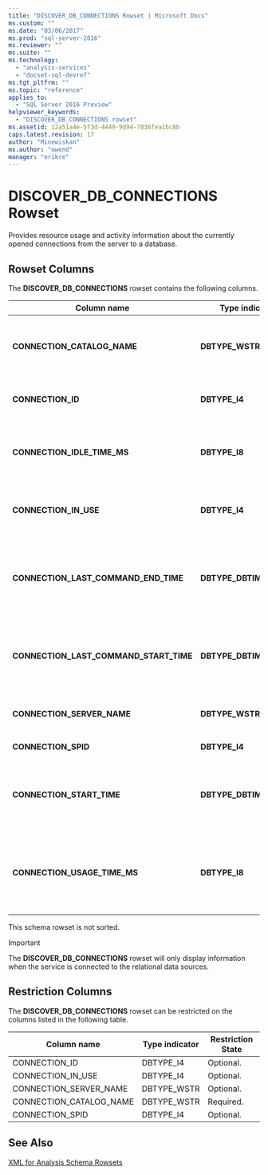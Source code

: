 ```yaml
---
title: "DISCOVER_DB_CONNECTIONS Rowset | Microsoft Docs"
ms.custom: ""
ms.date: "03/06/2017"
ms.prod: "sql-server-2016"
ms.reviewer: ""
ms.suite: ""
ms.technology: 
  - "analysis-services"
  - "docset-sql-devref"
ms.tgt_pltfrm: ""
ms.topic: "reference"
applies_to: 
  - "SQL Server 2016 Preview"
helpviewer_keywords: 
  - "DISCOVER_DB_CONNECTIONS rowset"
ms.assetid: 12a51a4e-5f3d-4449-9d94-7836fea1bc8b
caps.latest.revision: 17
author: "Minewiskan"
ms.author: "owend"
manager: "erikre"
---
```

# DISCOVER_DB_CONNECTIONS Rowset
  Provides resource usage and activity information about the currently opened connections from the server to a database.  
  
## Rowset Columns  
 The **DISCOVER_DB_CONNECTIONS** rowset contains the following columns.  
  
|Column name|Type indicator|Length|Description|  
|-----------------|--------------------|------------|-----------------|  
|**CONNECTION_CATALOG_NAME**|**DBTYPE_WSTR**||The database name of the currently connected database.|  
|**CONNECTION_ID**|**DBTYPE_I4**||A unique number that identifies the connection.|  
|**CONNECTION_IDLE_TIME_MS**|**DBTYPE_I8**||The idle time, in milliseconds, since the start of the connection.|  
|**CONNECTION_IN_USE**|**DBTYPE_I4**||indicates whether the connection is active (1) or idle (0).|  
|**CONNECTION_LAST_COMMAND_END_TIME**|**DBTYPE_DBTIMESTAMP**||The server UTC date and time when the last command finished its execution.|  
|**CONNECTION_LAST_COMMAND_START_TIME**|**DBTYPE_DBTIMESTAMP**||The server UTC date and time when he last command initiated its execution.|  
|**CONNECTION_SERVER_NAME**|**DBTYPE_WSTR**||The name of the currently connected server.|  
|**CONNECTION_SPID**|**DBTYPE_I4**||The session ID.|  
|**CONNECTION_START_TIME**|**DBTYPE_DBTIMESTAMP**||The server UTC date and time when the connection was initiated.|  
|**CONNECTION_USAGE_TIME_MS**|**DBTYPE_I8**||The connection active time, in milliseconds, since the start of the connection.|  
  
 This schema rowset is not sorted.  
  
> [!IMPORTANT]  
>  The **DISCOVER_DB_CONNECTIONS** rowset will only display information when the service is connected to the relational data sources.  
  
## Restriction Columns  
 The **DISCOVER_DB_CONNECTIONS** rowset can be restricted on the columns listed in the following table.  
  
|Column name|Type indicator|Restriction State|  
|-----------------|--------------------|-----------------------|  
|CONNECTION_ID|DBTYPE_I4|Optional.|  
|CONNECTION_IN_USE|DBTYPE_I4|Optional.|  
|CONNECTION_SERVER_NAME|DBTYPE_WSTR|Optional.|  
|CONNECTION_CATALOG_NAME|DBTYPE_WSTR|Required.|  
|CONNECTION_SPID|DBTYPE_I4|Optional.|  
  
## See Also  
 [XML for Analysis Schema Rowsets](../../../analysis-services/schema-rowsets/xml/xml-for-analysis-schema-rowsets.md)  
  
  